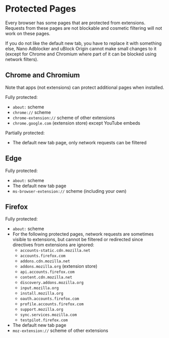 # Protected Pages

Every browser has some pages that are protected from extensions. Requests from
these pages are not blockable and cosmetic filtering will not work on these
pages.

If you do not like the default new tab, you have to replace it with something
else, Nano Adblocker and uBlock Origin cannot make small changes to it (except
for Chrome and Chromium where part of it can be blocked using network filters).

## Chrome and Chromium

Note that apps (not extensions) can protect additional pages when installed.

Fully protected:
* `about:` scheme
* `chrome://` scheme
* `chrome-extension://` scheme of other extensions
* `chrome.google.com` (extension store) except YouTube embeds

Partially protected:
* The default new tab page, only network requests can be filtered

## Edge

Fully protected:
* `about:` scheme
* The default new tab page
* `ms-browser-extension://` scheme (including your own)

## Firefox

Fully protected:
* `about:` scheme
* For the following protected pages, network requests are sometimes visible to
  extensions, but cannot be filtered or redirected since directives from
  extensions are ignored:
  * `accounts-static.cdn.mozilla.net`
  * `accounts.firefox.com`
  * `addons.cdn.mozilla.net`
  * `addons.mozilla.org` (extension store)
  * `api.accounts.firefox.com`
  * `content.cdn.mozilla.net`
  * `discovery.addons.mozilla.org`
  * `input.mozilla.org`
  * `install.mozilla.org`
  * `oauth.accounts.firefox.com`
  * `profile.accounts.firefox.com`
  * `support.mozilla.org`
  * `sync.services.mozilla.com`
  * `testpilot.firefox.com`
* The default new tab page
* `moz-extension://` scheme of other extensions
